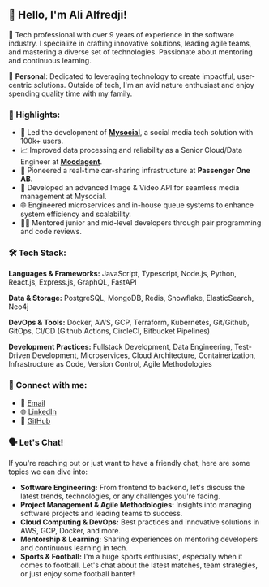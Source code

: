 <h2>👋 Hello, I'm Ali Alfredji!</h2>
<p>🔧 Tech professional with over 9 years of experience in the software industry. I specialize in crafting innovative solutions, leading agile teams, and mastering a diverse set of technologies. Passionate about mentoring and continuous learning.</p>
<p>🌱 <strong>Personal</strong>: Dedicated to leveraging technology to create impactful, user-centric solutions. Outside of tech, I'm an avid nature enthusiast and enjoy spending quality time with my family.</p>
<h3>🌟 Highlights:</h3>
<ul>
    <li>🚀 Led the development of <strong><a href="https://mysocial.io">Mysocial</a></strong>, a social media tech solution with 100k+ users.</li>
    <li>📈 Improved data processing and reliability as a Senior Cloud/Data Engineer at <strong><a href="https://moodagent.com">Moodagent</a></strong>.</li>
    <li>🚗 Pioneered a real-time car-sharing infrastructure at <strong>Passenger One AB</strong>.</li>
    <li>📸 Developed an advanced Image & Video API for seamless media management at Mysocial.</li>
    <li>🌐 Engineered microservices and in-house queue systems to enhance system efficiency and scalability.</li>
    <li>👨‍🏫 Mentored junior and mid-level developers through pair programming and code reviews.</li>
</ul>
<h3>🛠 Tech Stack:</h3>
<p><strong>Languages & Frameworks:</strong> JavaScript, Typescript, Node.js, Python, React.js, Express.js, GraphQL, FastAPI </p>
<p><strong>Data & Storage:</strong> PostgreSQL, MongoDB, Redis, Snowflake, ElasticSearch, Neo4j</p>
<p><strong>DevOps & Tools:</strong> Docker, AWS, GCP, Terraform, Kubernetes, Git/Github, GitOps, CI/CD (Github Actions, CircleCI, Bitbucket Pipelines)</p>
<p><strong>Development Practices:</strong> Fullstack Development, Data Engineering, Test-Driven Development, Microservices, Cloud Architecture, Containerization, Infrastructure as Code, Version Control, Agile Methodologies</p>
<h3>🔗 Connect with me:</h3>
<ul>
    <li>📧 <a href="mailto:alfredjiali@gmail.com">Email</a></li>
    <li>🌐 <a href="https://linkedin.com/in/alialfredji">LinkedIn</a></li>
    <li>📂 <a href="https://github.com/alialfredji">GitHub</a></li>
</ul>
<h3>🗣 Let's Chat!</h3>
<p>If you're reaching out or just want to have a friendly chat, here are some topics we can dive into:</p>
<ul>
    <li><strong>Software Engineering:</strong> From frontend to backend, let's discuss the latest trends, technologies, or any challenges you're facing.</li>
    <li><strong>Project Management & Agile Methodologies:</strong> Insights into managing software projects and leading teams to success.</li>
    <li><strong>Cloud Computing & DevOps:</strong> Best practices and innovative solutions in AWS, GCP, Docker, and more.</li>
    <li><strong>Mentorship & Learning:</strong> Sharing experiences on mentoring developers and continuous learning in tech.</li>
    <li><strong>Sports & Football:</strong> I'm a huge sports enthusiast, especially when it comes to football. Let's chat about the latest matches, team strategies, or just enjoy some football banter!</li>
</ul>
